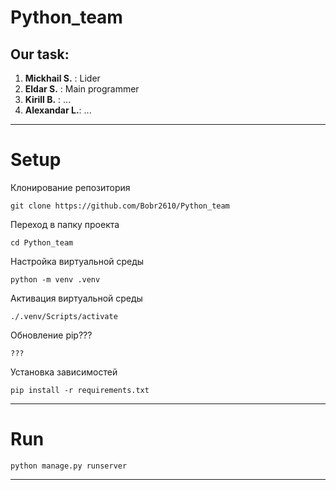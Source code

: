 # Python_team
## Our task:
1. **Mickhail S.** : Lider  
2. **Eldar S.**    : Main programmer  
3. **Kirill B.**   : ...  
4. **Alexandar L.**: ...  
---

# Setup

Клонирование репозитория
```shell
git clone https://github.com/Bobr2610/Python_team
```

Переход в папку проекта
```shell
cd Python_team
```

Настройка виртуальной среды
```shell
python -m venv .venv
```

Активация виртуальной среды
```shell
./.venv/Scripts/activate
```

Обновление pip???
```shell
???
```

Установка зависимостей
```shell
pip install -r requirements.txt
```

---

# Run

```shell
python manage.py runserver
```

---
